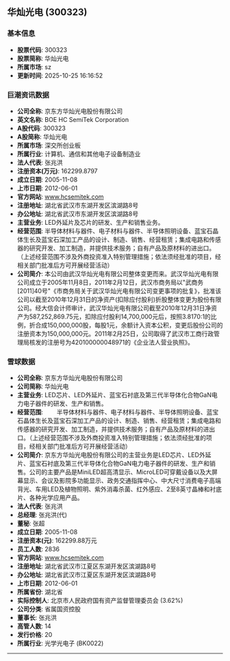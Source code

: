 ## 华灿光电 (300323)

### 基本信息

- **股票代码**: 300323
- **股票简称**: 华灿光电
- **所属市场**: sz
- **更新时间**: 2025-10-25 16:16:52

### 巨潮资讯数据

- **公司全称**: 京东方华灿光电股份有限公司
- **英文名称**: BOE HC SemiTek Corporation
- **A股代码**: 300323
- **A股简称**: 华灿光电
- **所属市场**: 深交所创业板
- **所属行业**: 计算机、通信和其他电子设备制造业
- **法人代表**: 张兆洪
- **注册资本(万元)**: 162299.8797
- **成立日期**: 2005-11-08
- **上市日期**: 2012-06-01
- **官方网站**: www.hcsemitek.com
- **注册地址**: 湖北省武汉市东湖开发区滨湖路8号
- **办公地址**: 湖北省武汉市东湖开发区滨湖路8号
- **主营业务**: LED外延片及芯片的研发、生产和销售业务。
- **经营范围**: 半导体材料与器件、电子材料与器件、半导体照明设备、蓝宝石晶体生长及蓝宝石深加工产品的设计、制造、销售、经营租赁；集成电路和传感器的研究开发、加工制造，并提供技术服务；自有产品及原材料的进出口。（上述经营范围不涉及外商投资准入特别管理措施；依法须经批准的项目，经相关部门批准后方可开展经营活动）
- **公司简介**: 本公司由武汉华灿光电有限公司整体变更而来。武汉华灿光电有限公司成立于2005年11月8日，2011年2月12日，武汉市商务局以"武商务[2011]40号"《市商务局关于武汉华灿光电有限公司变更事项的批复》，批准该公司以截至2010年12月31日的净资产(扣除应付股利)折股整体变更为股份有限公司。经大信会计师审计，武汉华灿光电有限公司截至2010年12月31日净资产为587,252,869.75元，扣除应付股利14,700,000元后，按照3.8170:1的比例，折合成150,000,000股，每股1元，余额计入资本公积，变更后股份公司的注册资本为150,000,000元。2011年2月25日，公司取得了武汉市工商行政管理局核发的注册号为420100000048971的《企业法人营业执照》。

### 雪球数据

- **公司全称**: 京东方华灿光电股份有限公司
- **公司简称**: 华灿光电
- **主营业务**: LED芯片、LED外延片、蓝宝石衬底及第三代半导体化合物GaN电力电子器件的研发、生产和销售。
- **经营范围**: 　　半导体材料与器件、电子材料与器件、半导体照明设备、蓝宝石晶体生长及蓝宝石深加工产品的设计、制造、销售、经营租赁；集成电路和传感器的研究开发、加工制造，并提供技术服务；自有产品及原材料的进出口。（上述经营范围不涉及外商投资准入特别管理措施；依法须经批准的项目，经相关部门批准后方可开展经营活动）
- **公司简介**: 京东方华灿光电股份有限公司的主营业务是LED芯片、LED外延片、蓝宝石衬底及第三代半导体化合物GaN电力电子器件的研发、生产和销售。公司的主要产品是MiniLED超高清显示、MicroLED可穿戴设备以及大屏幕显示、会议及影院多功能显示、政务交通指挥中心、中大尺寸消费电子高端背光、车用LED及植物照明、紫外消毒杀菌、红外感应、2至8英寸晶棒和衬底片、各种光学应用产品。
- **法人代表**: 张兆洪
- **总经理**: 张兆洪(代)
- **董秘**: 张超
- **成立日期**: 2005-11-08
- **注册资本(元)**: 162299.88万元
- **员工人数**: 2836
- **官方网站**: www.hcsemitek.com
- **注册地址**: 湖北省武汉市江夏区东湖开发区滨湖路8号
- **办公地址**: 湖北省武汉市江夏区东湖开发区滨湖路8号
- **上市日期**: 2012-06-01
- **所属省份**: 湖北省
- **实际控制人**: 北京市人民政府国有资产监督管理委员会 (3.62%)
- **公司分类**: 省属国资控股
- **董事长**: 张兆洪
- **高管人数**: 14
- **发行价格**: 20
- **所属行业**: 光学光电子 (BK0022)

---